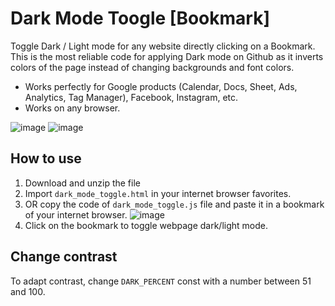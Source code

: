 # Dark Mode Toogle [Bookmark]
Toggle Dark / Light mode for any website directly clicking on a Bookmark. This is the most reliable code for applying Dark mode on Github as it inverts colors of the page instead of changing backgrounds and font colors.

- Works perfectly for Google products (Calendar, Docs, Sheet, Ads, Analytics, Tag Manager), Facebook, Instagram, etc. 
- Works on any browser.

![image](https://user-images.githubusercontent.com/45925914/232034180-23d6b02a-aeb4-499f-a79b-7e1bc5f844ef.png)
![image](https://user-images.githubusercontent.com/45925914/232034604-77242ebf-dc11-4aca-8414-3ba6157c5d62.png)

## How to use
1. Download and unzip the file
2. Import `dark_mode_toggle.html` in your internet browser favorites.
3. OR copy the code of `dark_mode_toggle.js` file and paste it in a bookmark of your internet browser. 
![image](https://user-images.githubusercontent.com/45925914/232036519-10dd8c27-2b9c-472a-ba50-9fdf61c35ef5.png)
2. Click on the bookmark to toggle webpage dark/light mode.

## Change contrast
To adapt contrast, change `DARK_PERCENT` const with a number between 51 and 100.
